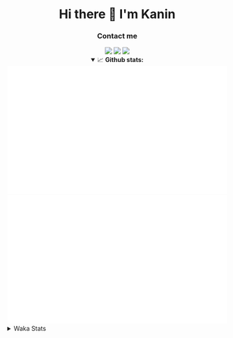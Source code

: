 <div align="center">
 <h1>Hi there 👋 I'm Kanin</h1>
 <h3>Contact me</h3>
 <a href="mailto:im@kanin.dev"><img src="https://img.shields.io/badge/gmail-%23D14836.svg?&style=for-the-badge&logo=gmail&logoColor=white"/></a>
 <a href="https://twitter.com/KaninDev"><img src="https://img.shields.io/badge/twitter-%231DA1F2.svg?&style=for-the-badge&logo=twitter&logoColor=white"/></a>
 <a href="https://www.linkedin.com/in/KaninDev"><img src="https://img.shields.io/badge/linkedin-%230077B5.svg?&style=for-the-badge&logo=linkedin&logoColor=white"/></a>
<details open>
  <summary>📈 <b>Github stats:</b></summary>
  <img src="https://github.com/Kanin/Kanin/blob/master/scripts/GitHubStats/generated/overview.svg"/>
  <img src="https://github.com/Kanin/Kanin/blob/master/scripts/GitHubStats/generated/languages.svg"/>
</details>
</div>

<details>
 <summary>Waka Stats</summary>

<!--START_SECTION:waka-->
![Profile Views](http://img.shields.io/badge/Profile%20Views-0-blue)

![Lines of code](https://img.shields.io/badge/From%20Hello%20World%20I%27ve%20Written-785119%20lines%20of%20code-blue)

**🐱 My Github Data** 

> 🏆 281 Contributions in the Year 2020
 > 
> 📦 5.0 kB Used in Github's Storage 
 > 
> 🚫 Not Opted to Hire
 > 
> 📜 6 Public Repositories
 > 
> 🔑 3 Private Repositories 

**I'm an Early 🐤** 

```text
🌞 Morning    94 commits     ███████░░░░░░░░░░░░░░░░░░   27.98% 
🌆 Daytime    107 commits    ████████░░░░░░░░░░░░░░░░░   31.85% 
🌃 Evening    74 commits     █████░░░░░░░░░░░░░░░░░░░░   22.02% 
🌙 Night      61 commits     ████░░░░░░░░░░░░░░░░░░░░░   18.15%

```
📅 **I'm Most Productive on Sunday** 

```text
Monday       65 commits     ████░░░░░░░░░░░░░░░░░░░░░   19.35% 
Tuesday      38 commits     ██░░░░░░░░░░░░░░░░░░░░░░░   11.31% 
Wednesday    49 commits     ███░░░░░░░░░░░░░░░░░░░░░░   14.58% 
Thursday     30 commits     ██░░░░░░░░░░░░░░░░░░░░░░░   8.93% 
Friday       31 commits     ██░░░░░░░░░░░░░░░░░░░░░░░   9.23% 
Saturday     46 commits     ███░░░░░░░░░░░░░░░░░░░░░░   13.69% 
Sunday       77 commits     █████░░░░░░░░░░░░░░░░░░░░   22.92%

```


📊 **This Week I Spent My Time On** 

```text
⌚︎ Time Zone: America/New_York

💬 Programming Languages: 
Python                   6 hrs 27 mins       ███████████████████░░░░░░   79.44% 
SCSS                     1 hr 19 mins        ████░░░░░░░░░░░░░░░░░░░░░   16.25% 
virtualenv               13 mins             ░░░░░░░░░░░░░░░░░░░░░░░░░   2.86% 
Other                    5 mins              ░░░░░░░░░░░░░░░░░░░░░░░░░   1.07% 
YAML                     1 min               ░░░░░░░░░░░░░░░░░░░░░░░░░   0.37%

🔥 Editors: 
PyCharm                  6 hrs 48 mins       █████████████████████░░░░   83.75% 
IntelliJ                 1 hr 19 mins        ████░░░░░░░░░░░░░░░░░░░░░   16.25%

🐱‍💻 Projects: 
Naila.py                 6 hrs 22 mins       ███████████████████░░░░░░   78.47% 
Kanin                    1 hr 17 mins        ████░░░░░░░░░░░░░░░░░░░░░   16.0% 
TomsBot                  25 mins             █░░░░░░░░░░░░░░░░░░░░░░░░   5.27% 
MyDiscordTheme           0 secs              ░░░░░░░░░░░░░░░░░░░░░░░░░   0.16% 
powercord                0 secs              ░░░░░░░░░░░░░░░░░░░░░░░░░   0.1%

💻 Operating System: 
Windows                  4 hrs 53 mins       ███████████████░░░░░░░░░░   60.24% 
Linux                    3 hrs 13 mins       ██████████░░░░░░░░░░░░░░░   39.76%

```

**I Mostly Code in Python** 

```text
Python                   17 repos            ███████████████████░░░░░░   77.27% 
JavaScript               2 repos             ██░░░░░░░░░░░░░░░░░░░░░░░   9.09% 
Kotlin                   1 repos             █░░░░░░░░░░░░░░░░░░░░░░░░   4.55% 
HTML                     1 repos             █░░░░░░░░░░░░░░░░░░░░░░░░   4.55% 
Java                     1 repos             █░░░░░░░░░░░░░░░░░░░░░░░░   4.55%

```


**Timeline**

![Chart not found](https://github.com/Kanin/Kanin/blob/master/charts/bar_graph.png) 


<!--END_SECTION:waka-->
</details>
